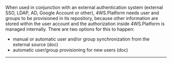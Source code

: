 When used in conjunction with an external authentication system (external SSO, LDAP, AD, Google Account or other), 4WS.Platform needs user and groups to be provisioned in its repository, because other information are stored within the user account and the authorization inside 4WS.Platform is managed internally.
There are two options for this to happen:

* manual or automatic user and/or group synchronization from the external source (doc)
* automatic user/group provisioning for new users (doc)

                

---


